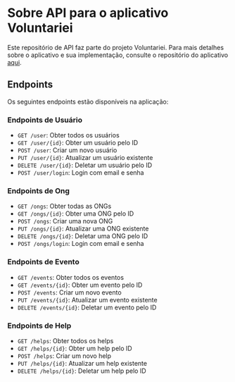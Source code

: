 # Sobre API para o aplicativo Voluntariei
Este repositório de API faz parte do projeto Voluntariei. 
Para mais detalhes sobre o aplicativo e sua implementação, consulte o repositório do aplicativo [aqui](https://github.com/carlosedlima/Voluntariei).
## Endpoints

Os seguintes endpoints estão disponíveis na aplicação:

### Endpoints de Usuário

- `GET /user`: Obter todos os usuários
- `GET /user/{id}`: Obter um usuário pelo ID
- `POST /user`: Criar um novo usuário
- `PUT /user/{id}`: Atualizar um usuário existente
- `DELETE /user/{id}`: Deletar um usuário pelo ID
- `POST /user/login`: Login com email e senha

### Endpoints de Ong

- `GET /ongs`: Obter todas as ONGs
- `GET /ongs/{id}`: Obter uma ONG pelo ID
- `POST /ongs`: Criar uma nova ONG
- `PUT /ongs/{id}`: Atualizar uma ONG existente
- `DELETE /ongs/{id}`: Deletar uma ONG pelo ID
- `POST /ongs/login`: Login com email e senha

### Endpoints de Evento

- `GET /events`: Obter todos os eventos
- `GET /events/{id}`: Obter um evento pelo ID
- `POST /events`: Criar um novo evento
- `PUT /events/{id}`: Atualizar um evento existente
- `DELETE /events/{id}`: Deletar um evento pelo ID

### Endpoints de Help

- `GET /helps`: Obter todos os helps
- `GET /helps/{id}`: Obter um help pelo ID
- `POST /helps`: Criar um novo help
- `PUT /helps/{id}`: Atualizar um help existente
- `DELETE /helps/{id}`: Deletar um help pelo ID
